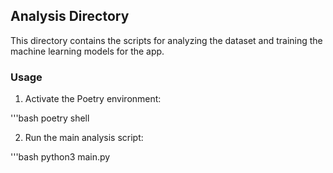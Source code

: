 ## Analysis Directory

This directory contains the scripts for analyzing the dataset and training the machine learning models for the app.

### Usage

1. Activate the Poetry environment:

'''bash
poetry shell

2. Run the main analysis script:
	
'''bash
python3 main.py
